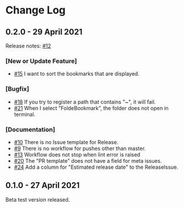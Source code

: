 # Change Log

## 0.2.0 - 29 April 2021
Release notes: [#12](https://github.com/atEaE/fuzzy-bookmarks/issues/12)
### [New or Update Feature]
- [#15](https://github.com/atEaE/fuzzy-bookmarks/issues/15) I want to sort the bookmarks that are displayed. 

### [Bugfix]
- [#18](https://github.com/atEaE/fuzzy-bookmarks/issues/18) If you try to register a path that contains "~", it will fail. 
- [#21](https://github.com/atEaE/fuzzy-bookmarks/issues/21) When I select ”FoldeBookmark”, the folder does not open in terminal. 

### [Documentation]
- [#10](https://github.com/atEaE/fuzzy-bookmarks/issues/10) There is no Issue template for Release. 
- [#9](https://github.com/atEaE/fuzzy-bookmarks/issues/9) There is no workflow for pushes other than master. 
- [#13](https://github.com/atEaE/fuzzy-bookmarks/issues/13) Workflow does not stop when lint error is raised
- [#20](https://github.com/atEaE/fuzzy-bookmarks/issues/20) The "PR template" does not have a field for meta issues.
- [#24](https://github.com/atEaE/fuzzy-bookmarks/issues/24) Add a column for "Estimated release date" to the ReleaseIssue.

## 0.1.0 - 27 April 2021
Beta test version released.